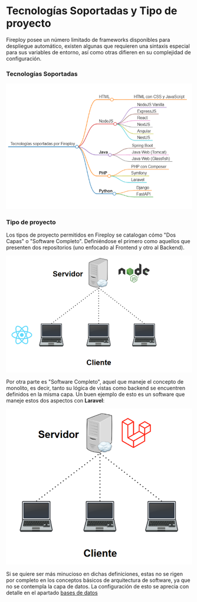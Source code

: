 # Tecnologías Soportadas y Tipo de proyecto

Fireploy posee un número limitado de frameworks disponibles para despliegue automático, existen algunas que requieren una sintaxis especial para sus variables de entorno, así como otras difieren en su complejidad de configuración.

### Tecnologías Soportadas

![alt text](image-2.png)

### Tipo de proyecto

Los tipos de proyecto permitidos en Fireploy se catalogan cómo "Dos Capas" o "Software Completo". Definiéndose el primero como aquellos que presenten dos repositorios (uno enfocado al Frontend y otro al Backend).

![alt text](image.png)

Por otra parte es "Software Completo", aquel que maneje el concepto de monolito, es decir, tanto su lógica de vistas como backend se encuentren definidos en la misma capa. Un buen ejemplo de esto es un software que maneje estos dos aspectos con **Laravel**:

![alt text](image-1.png)

Si se quiere ser más minucioso en dichas definiciones, estas no se rigen por completo en los conceptos básicos de arquitectura de software, ya que no se contempla la capa de datos. La configuración de esto se aprecia con detalle en el apartado [bases de datos](/docs/proyecto/bases-de-datos)

